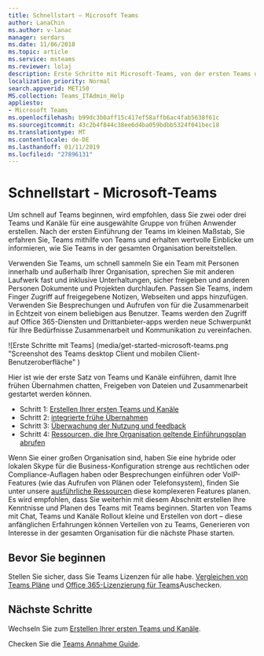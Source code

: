 ```yaml
---
title: Schnellstart – Microsoft Teams
author: LanaChin
ms.author: v-lanac
manager: serdars
ms.date: 11/06/2018
ms.topic: article
ms.service: msteams
ms.reviewer: lolaj
description: Erste Schritte mit Microsoft-Teams, von der ersten Teams und Kanäle Rollout, damit Sie Ihre Erfahrung mit Teams erstellen können, bevor Sie häufig in Ihrer Organisation bereitstellen.
localization_priority: Normal
search.appverid: MET150
MS.collection: Teams_ITAdmin_Help
appliesto:
- Microsoft Teams
ms.openlocfilehash: b99dc3b0aff15c417ef58affb6ac4fab5638f61c
ms.sourcegitcommit: 43c2b4f844c38ee6d4ba059bdbb5324f041bec18
ms.translationtype: MT
ms.contentlocale: de-DE
ms.lasthandoff: 01/11/2019
ms.locfileid: "27896131"
---
```

# <a name="quick-start---microsoft-teams"></a>Schnellstart - Microsoft-Teams

Um schnell auf Teams beginnen, wird empfohlen, dass Sie zwei oder drei Teams und Kanäle für eine ausgewählte Gruppe von frühen Anwender erstellen. Nach der ersten Einführung der Teams im kleinen Maßstab, Sie erfahren Sie, Teams mithilfe von Teams und erhalten wertvolle Einblicke um informieren, wie Sie Teams in der gesamten Organisation bereitstellen. 

Verwenden Sie Teams, um schnell sammeln Sie ein Team mit Personen innerhalb und außerhalb Ihrer Organisation, sprechen Sie mit anderen Laufwerk fast und inklusive Unterhaltungen, sicher freigeben und anderen Personen Dokumente und Projekten durchlaufen. Passen Sie Teams, indem Finger Zugriff auf freigegebene Notizen, Webseiten und apps hinzufügen. Verwenden Sie Besprechungen und Aufrufen von für die Zusammenarbeit in Echtzeit von einem beliebigen aus Benutzer. Teams werden den Zugriff auf Office 365-Diensten und Drittanbieter-apps werden neue Schwerpunkt für Ihre Bedürfnisse Zusammenarbeit und Kommunikation zu vereinfachen. 

![Erste Schritte mit Teams] (media/get-started-microsoft-teams.png "Screenshot des Teams desktop Client und mobilen Client-Benutzeroberfläche" ) 

Hier ist wie der erste Satz von Teams und Kanäle einführen, damit Ihre frühen Übernahmen chatten, Freigeben von Dateien und Zusammenarbeit gestartet werden können.

- Schritt 1: [Erstellen Ihrer ersten Teams und Kanäle](get-started-with-teams-create-your-first-teams-and-channels.md)
- Schritt 2: [integrierte frühe Übernahmen](get-started-with-teams-onboard-early-adopters.md)
- Schritt 3: [Überwachung der Nutzung und feedback](get-started-with-teams-monitor-usage-and-feedback.md)
- Schritt 4: [Ressourcen, die Ihre Organisation geltende Einführungsplan abrufen](get-started-with-teams-resources-for-org-wide-rollout.md)

Wenn Sie einer großen Organisation sind, haben Sie eine hybride oder lokalen Skype für die Business-Konfiguration strenge aus rechtlichen oder Compliance-Auflagen haben oder Besprechungen einführen oder VoIP-Features (wie das Aufrufen von Plänen oder Telefonsystem), finden Sie unter unsere [ausführliche Ressourcen](https://docs.microsoft.com/MicrosoftTeams/Microsoft-Teams) diese komplexeren Features planen. Es wird empfohlen, dass Sie weiterhin mit diesem Abschnitt erstellen Ihre Kenntnisse und Planen des Teams mit Teams beginnen. Starten von Teams mit Chat, Teams und Kanäle Rollout kleine und Erstellen von dort &ndash; diese anfänglichen Erfahrungen können Verteilen von zu Teams, Generieren von Interesse in der gesamten Organisation für die nächste Phase starten. 

## <a name="before-you-get-started"></a>Bevor Sie beginnen

Stellen Sie sicher, dass Sie Teams Lizenzen für alle habe. [Vergleichen von Teams Pläne](https://products.office.com/microsoft-teams/free) und [Office 365-Lizenzierung für Teams](office-365-licensing.md)Auschecken. 

## <a name="next-steps"></a>Nächste Schritte
Wechseln Sie zum [Erstellen Ihrer ersten Teams und Kanäle](get-started-with-teams-create-your-first-teams-and-channels.md).

Checken Sie die [Teams Annahme Guide](https://aka.ms/teamstoolkit).
